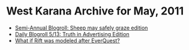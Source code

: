 # West Karana Archive for May, 2011

* [Semi-Annual Blogroll: Sheep may safely graze edition](6361.md)
* [Daily Blogroll 5/13: Truth in Advertising Edition](6367.md)
* [What if Rift was modeled after EverQuest?](6372.md)
